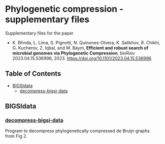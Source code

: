 # Phylogenetic compression - supplementary files

Supplementary files for the paper

* K. Břinda, L. Lima, S. Pignotti, N. Quinones-Olvera, K. Salikhov, R. Chikhi, G. Kucherov, Z. Iqbal, and M. Baym, **Efficient and robust search of microbial genomes via Phylogenetic Compression**, bioRxiv 2023.04.15.536996, 2023. https://doi.org/10.1101/2023.04.15.536996



## Table of Contents
<!-- vim-markdown-toc GFM -->

* [BIGSIdata](#bigsidata)
  * [decompress-bigsi-data](#decompress-bigsi-data)

<!-- vim-markdown-toc -->


## BIGSIdata



### [decompress-bigsi-data](BIGSIdata/decompress-bigsi-data)

Program to decompress phylogenetically compressed de Bruijn graphs from Fig 2.
